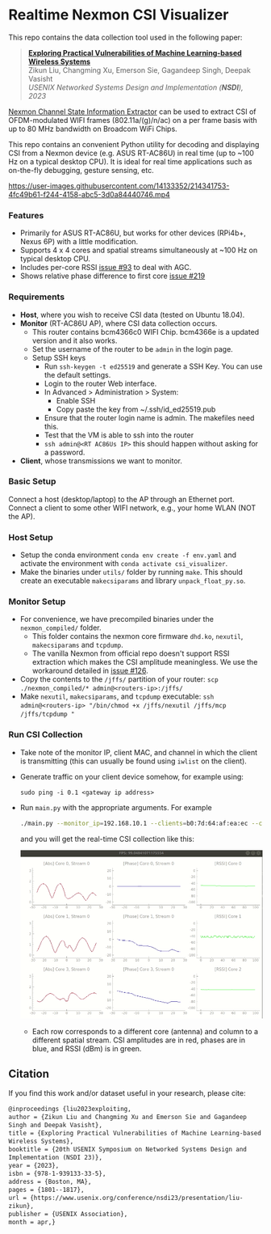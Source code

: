 # Realtime Nexmon CSI Visualizer 

This repo contains the data collection tool used in the following paper: <br/>
> **[Exploring Practical Vulnerabilities of Machine Learning-based Wireless Systems](https://www.usenix.org/conference/nsdi23/presentation/liu-zikun)**  
> Zikun Liu, Changming Xu, Emerson Sie, Gagandeep Singh, Deepak Vasisht   
> *USENIX Networked Systems Design and Implementation (**NSDI**), 2023* 
>

[Nexmon Channel State Information Extractor](https://github.com/seemoo-lab/nexmon_csi) can be used to extract CSI of OFDM-modulated WIFI frames (802.11a/(g)/n/ac) on a per frame basis with up to 80 MHz bandwidth on Broadcom WiFi Chips.

This repo contains an convenient Python utility for decoding and displaying CSI from a Nexmon device (e.g. ASUS RT-AC86U) in real time (up to ~100 Hz on a typical desktop CPU). It is ideal for real time applications such as on-the-fly debugging, gesture sensing, etc.

https://user-images.githubusercontent.com/14133352/214341753-4fc49b61-f244-4158-abc5-3d0a84440746.mp4

### Features

- Primarily for ASUS RT-AC86U, but works for other devices (RPi4b+, Nexus 6P) with a little modification.
- Supports 4 x 4 cores and spatial streams simultaneously at ~100 Hz on typical desktop CPU.
- Includes per-core RSSI [issue #93](https://github.com/seemoo-lab/nexmon_csi/issues/93) to deal with AGC.
- Shows relative phase difference to first core [issue #219](https://github.com/seemoo-lab/nexmon_csi/issues/219)

### Requirements

- **Host**, where you wish to receive CSI data (tested on Ubuntu 18.04).
- **Monitor** (RT-AC86U AP), where CSI data collection occurs.
  - This router contains bcm4366c0 WIFI Chip. bcm4366e is a updated version and it also works.
  - Set the username of the router to be `admin` in the login page.
  - Setup SSH keys
    - Run `ssh-keygen -t ed25519` and generate a SSH Key. You can use the default settings.
    - Login to the router Web interface.
    - In Advanced > Administration > System:
      - Enable SSH
      - Copy paste the key from ~/.ssh/id_ed25519.pub
    - Ensure that the router login name is admin. The makefiles need this.
    - Test that the VM is able to ssh into the router
    - `ssh admin@<RT AC86Us IP>` this should happen without asking for a password.
- **Client**, whose transmissions we want to monitor.

### Basic Setup 

Connect a host (desktop/laptop) to the AP through an Ethernet port. Connect a client to some other WIFI network, e.g., your home WLAN (NOT the AP).

### Host Setup

- Setup the conda environment `conda env create -f env.yaml` and activate the environment with `conda activate csi_visualizer`.
- Make the binaries under `utils/` folder by running `make`. This should create an executable `makecsiparams` and library `unpack_float_py.so`.

### Monitor Setup

- For convenience, we have precompiled binaries under the `nexmon_compiled/` folder.
  - This folder contains the nexmon core firmware `dhd.ko`, `nexutil`, `makecsiparams` and `tcpdump`.
  - The vanilla Nexmon from official repo doesn't support RSSI extraction which makes the CSI amplitude meaningless. We use the workaround detailed in [issue #126](https://github.com/seemoo-lab/nexmon_csi/issues/126).
- Copy the contents to the `/jffs/` partition of your router: `scp ./nexmon_compiled/* admin@<routers-ip>:/jffs/`
- Make `nexutil`, `makecsiparams`, and `tcpdump` executable: `ssh admin@<routers-ip> "/bin/chmod +x /jffs/nexutil /jffs/mcp /jffs/tcpdump "`

### Run CSI Collection

- Take note of the monitor IP, client MAC, and channel in which the client is transmitting (this can usually be found using `iwlist` on the client).
- Generate traffic on your client device somehow, for example using:
  ```
  sudo ping -i 0.1 <gateway ip address>
  ```
- Run `main.py` with the appropriate arguments. For example
    ```bash
    ./main.py --monitor_ip=192.168.10.1 --clients=b0:7d:64:af:ea:ec --chan_spec=40/20
    ```

    and you will get the real-time CSI collection like this:

    ![](docs/csi_demo.gif)

    - Each row corresponds to a different core (antenna) and column to a different spatial stream. CSI amplitudes are in red, phases are in blue, and RSSI (dBm) is in green.

## Citation

If you find this work and/or dataset useful in your research, please cite:

```
@inproceedings {liu2023exploiting,
author = {Zikun Liu and Changming Xu and Emerson Sie and Gagandeep Singh and Deepak Vasisht},
title = {Exploring Practical Vulnerabilities of Machine Learning-based Wireless Systems},
booktitle = {20th USENIX Symposium on Networked Systems Design and Implementation (NSDI 23)},
year = {2023},
isbn = {978-1-939133-33-5},
address = {Boston, MA},
pages = {1801--1817},
url = {https://www.usenix.org/conference/nsdi23/presentation/liu-zikun},
publisher = {USENIX Association},
month = apr,}
```
